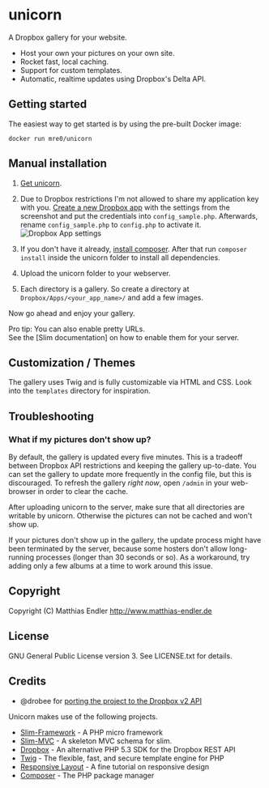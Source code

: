 # unicorn

A Dropbox gallery for your website.

* Host your own your pictures on your own site.
* Rocket fast, local caching.
* Support for custom templates.
* Automatic, realtime updates using Dropbox's Delta API.

## Getting started

The easiest way to get started is by using the pre-built Docker image:

```
docker run mre0/unicorn
```

## Manual installation

1. [Get unicorn](https://github.com/mre/unicorn/archive/master.zip).

2. Due to Dropbox restrictions I'm not allowed to share my application key with
   you. [Create a new Dropbox
   app](https://www.dropbox.com/developers/apps/create) with the settings from
   the screenshot and put the credentials into `config_sample.php`. Afterwards,
   rename `config_sample.php` to `config.php` to activate it. ![Dropbox App
   settings](https://raw.github.com/mre/unicorn/master/assets/img/create_app.png)

3. If you don't have it already, [install
   composer](https://getcomposer.org/doc/00-intro.md). After that run `composer
   install` inside the unicorn folder to install all dependencies.

4. Upload the unicorn folder to your webserver.

5. Each directory is a gallery. So create a directory at
   `Dropbox/Apps/<your_app_name>/` and add a few images.

Now go ahead and enjoy your gallery.

Pro tip: You can also enable pretty URLs.  
See the [Slim documentation] on how to enable them for your server.

## Customization / Themes

The gallery uses Twig and is fully customizable via HTML and CSS.
Look into the `templates` directory for inspiration.

## Troubleshooting

### What if my pictures don't show up?

By default, the gallery is updated every five minutes. This is a tradeoff
between Dropbox API restrictions and keeping the gallery up-to-date. You can set
the gallery to update more frequently in the config file, but this is
discouraged. To refresh the gallery *right now*, open `/admin` in your
web-browser in order to clear the cache.

After uploading unicorn to the server, make sure that all directories are
writable by unicorn. Otherwise the pictures can not be cached and won't show up.

If your pictures don't show up in the gallery, the update process might have
been terminated by the server, because some hosters don't allow long-running
processes (longer than 30 seconds or so). As a workaround, try adding only a few
albums at a time to work around this issue.

## Copyright

Copyright (C) Matthias Endler
http://www.matthias-endler.de

## License

GNU General Public License version 3.
See LICENSE.txt for details.


## Credits

* @drobee for [porting the project to the Dropbox v2 API](https://github.com/mre/unicorn/pull/3)

Unicorn makes use of the following projects.

* [Slim-Framework](http://www.slimframework.com/) - A PHP micro framework
* [Slim-MVC](https://github.com/revuls/SlimMVC) - A skeleton MVC schema for slim.
* [Dropbox](https://github.com/BenTheDesigner/Dropbox) - An alternative PHP 5.3 SDK for the Dropbox REST API
* [Twig](http://twig.sensiolabs.org/) - The flexible, fast, and secure template engine for PHP
* [Responsive Layout](http://www.dwuser.com/education/content/creating-responsive-tiled-layout-with-pure-css/) - A fine tutorial on responsive design
* [Composer](http://getcomposer.org/) - The PHP package manager
